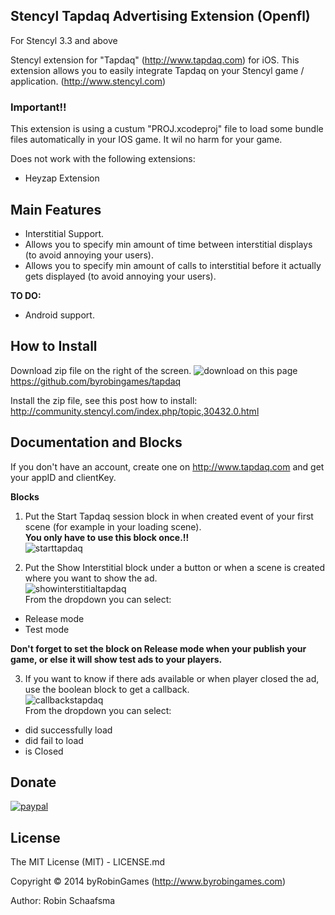 ## Stencyl Tapdaq Advertising Extension (Openfl)

For Stencyl 3.3 and above

Stencyl extension for "Tapdaq" (http://www.tapdaq.com) for iOS. This extension allows you to easily integrate Tapdaq on your Stencyl game / application. (http://www.stencyl.com)

### Important!!

This extension is using a custum "PROJ.xcodeproj" file to load some bundle files automatically in your IOS game. It wil no harm for your game.

Does not work with the following extensions:
- Heyzap Extension

## Main Features

  * Interstitial Support.
  * Allows you to specify min amount of time between interstitial displays (to avoid annoying your users).
  * Allows you to specify min amount of calls to interstitial before it actually gets displayed (to avoid annoying your users).

**TO DO:**
- Android support.

## How to Install
Download zip file on the right of the screen. ![download](http://www.byrobingames.com/stencyl/heyzap/download.png) on this page https://github.com/byrobingames/tapdaq<br />

Install the zip file, see this post how to install: http://community.stencyl.com/index.php/topic,30432.0.html

## Documentation and Blocks

If you don't have an account, create one on http://www.tapdaq.com and get your appID and clientKey.

**Blocks**

1) Put the Start Tapdaq session block in when created event of your first scene (for example in your loading scene). <br/>
**You only have to use this block once.!!**<br/>
![starttapdaq](http://www.byrobingames.com/stencyl/tapdaq/starttapdaq.png)

2) Put the Show Interstitial block under a button or when a scene is created  where you want to show the ad.<br/>
![showinterstitialtapdaq](http://www.byrobingames.com/stencyl/tapdaq/showinterstitialtapdaq.png)<br/>
From the dropdown you can select:
- Release mode
- Test mode<br/>

**Don't forget to set the block on Release mode when your publish your game, or else it will show test ads to your players.**

3) If you want to know if there ads available or when player closed the ad, use the boolean block to get a callback.<br/>
![callbackstapdaq](http://www.byrobingames.com/stencyl/tapdaq/callbackstapdaq.png)<br/>
From the dropdown you can select:
- did successfully load
- did fail to load
- is Closed

## Donate

[![paypal](https://www.paypalobjects.com/en_US/i/btn/btn_donateCC_LG.gif)](https://www.paypal.com/cgi-bin/webscr?cmd=_s-xclick&hosted_button_id=HKLGFCAGKBMFL)<br />


## License

The MIT License (MIT) - LICENSE.md

Copyright © 2014 byRobinGames (http://www.byrobingames.com)

Author: Robin Schaafsma
